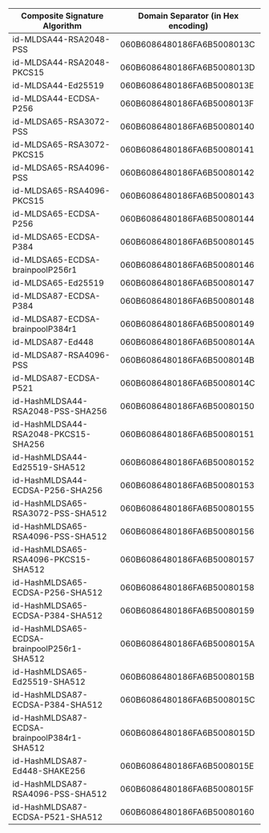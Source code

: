 | Composite Signature Algorithm                | Domain Separator (in Hex encoding)|
| -------------------------------------------  | --------------------------------- |
| id-MLDSA44-RSA2048-PSS                         | 060B6086480186FA6B5008013C |
| id-MLDSA44-RSA2048-PKCS15                      | 060B6086480186FA6B5008013D |
| id-MLDSA44-Ed25519                             | 060B6086480186FA6B5008013E |
| id-MLDSA44-ECDSA-P256                          | 060B6086480186FA6B5008013F |
| id-MLDSA65-RSA3072-PSS                         | 060B6086480186FA6B50080140 |
| id-MLDSA65-RSA3072-PKCS15                      | 060B6086480186FA6B50080141 |
| id-MLDSA65-RSA4096-PSS                         | 060B6086480186FA6B50080142 |
| id-MLDSA65-RSA4096-PKCS15                      | 060B6086480186FA6B50080143 |
| id-MLDSA65-ECDSA-P256                          | 060B6086480186FA6B50080144 |
| id-MLDSA65-ECDSA-P384                          | 060B6086480186FA6B50080145 |
| id-MLDSA65-ECDSA-brainpoolP256r1               | 060B6086480186FA6B50080146 |
| id-MLDSA65-Ed25519                             | 060B6086480186FA6B50080147 |
| id-MLDSA87-ECDSA-P384                          | 060B6086480186FA6B50080148 |
| id-MLDSA87-ECDSA-brainpoolP384r1               | 060B6086480186FA6B50080149 |
| id-MLDSA87-Ed448                               | 060B6086480186FA6B5008014A |
| id-MLDSA87-RSA4096-PSS                         | 060B6086480186FA6B5008014B |
| id-MLDSA87-ECDSA-P521                          | 060B6086480186FA6B5008014C |
| id-HashMLDSA44-RSA2048-PSS-SHA256              | 060B6086480186FA6B50080150 |
| id-HashMLDSA44-RSA2048-PKCS15-SHA256           | 060B6086480186FA6B50080151 |
| id-HashMLDSA44-Ed25519-SHA512                  | 060B6086480186FA6B50080152 |
| id-HashMLDSA44-ECDSA-P256-SHA256               | 060B6086480186FA6B50080153 |
| id-HashMLDSA65-RSA3072-PSS-SHA512              | 060B6086480186FA6B50080155 |
| id-HashMLDSA65-RSA4096-PSS-SHA512              | 060B6086480186FA6B50080156 |
| id-HashMLDSA65-RSA4096-PKCS15-SHA512           | 060B6086480186FA6B50080157 |
| id-HashMLDSA65-ECDSA-P256-SHA512               | 060B6086480186FA6B50080158 |
| id-HashMLDSA65-ECDSA-P384-SHA512               | 060B6086480186FA6B50080159 |
| id-HashMLDSA65-ECDSA-brainpoolP256r1-SHA512    | 060B6086480186FA6B5008015A |
| id-HashMLDSA65-Ed25519-SHA512                  | 060B6086480186FA6B5008015B |
| id-HashMLDSA87-ECDSA-P384-SHA512               | 060B6086480186FA6B5008015C |
| id-HashMLDSA87-ECDSA-brainpoolP384r1-SHA512    | 060B6086480186FA6B5008015D |
| id-HashMLDSA87-Ed448-SHAKE256                  | 060B6086480186FA6B5008015E |
| id-HashMLDSA87-RSA4096-PSS-SHA512              | 060B6086480186FA6B5008015F |
| id-HashMLDSA87-ECDSA-P521-SHA512               | 060B6086480186FA6B50080160 |
